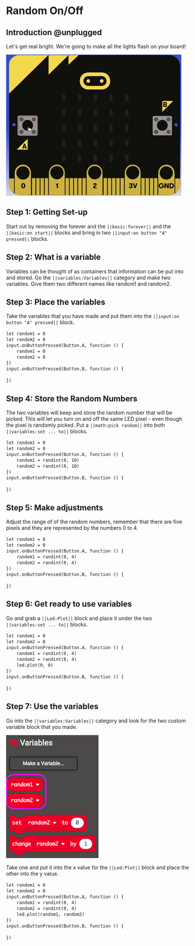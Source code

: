 # Random On/Off

## Introduction @unplugged 

Let's get real bright. We're going to make all the lights flash on your board!

![One Light on and off](https://raw.githubusercontent.com/rypsmith/randomonoff/master/randomonoff.gif)

## Step 1: Getting Set-up

Start out by removing the forever and the ``||basic:forever||`` and the ``||basic:on start||`` blocks and bring in two ``||input:on button "A" pressed||`` blocks.

## Step 2: What is a variable

Variables can be thought of as containers that information can be put into and stored. Go the ``||variables:Variables||`` category and make two variables. Give them two different names like random1 and random2.

## Step 3: Place the variables

Take the variables that you have made and put them into the ``||input:on button "A" pressed||`` block. 

```blocks
let random1 = 0
let random2 = 0
input.onButtonPressed(Button.A, function () {
    random1 = 0
    random2 = 0
})
input.onButtonPressed(Button.B, function () {
	
})
```

## Step 4: Store the Random Numbers

The two variables will keep and store the random number that will be picked. This will let you turn on and off the same LED pixel - even though the pixel is randomly picked. Put a ``||math:pick random||`` into both ``||variables:set ... to||`` blocks.

```blocks
let random1 = 0
let random2 = 0
input.onButtonPressed(Button.A, function () {
    random1 = randint(0, 10)
    random2 = randint(0, 10)
})
input.onButtonPressed(Button.B, function () {
	
})
```

## Step 5: Make adjustments

Adjust the range of of the random numbers, remember that there are five pixels and they are represented by the numbers 0 to 4.

```blocks
let random1 = 0
let random2 = 0
input.onButtonPressed(Button.A, function () {
    random1 = randint(0, 4)
    random2 = randint(0, 4)
})
input.onButtonPressed(Button.B, function () {
	
})
```

## Step 6: Get ready to use variables

Go and grab a ``||Led:Plot||`` block and place it under the two ``||variables:set ... to||`` blocks.

```blocks
let random1 = 0
let random2 = 0
input.onButtonPressed(Button.A, function () {
    random1 = randint(0, 4)
    random2 = randint(0, 4)
    led.plot(0, 0)
})
input.onButtonPressed(Button.B, function () {
	
})
```

## Step 7: Use the variables

Go into the ``||variables:Variables||`` category and look for the two custom variable block that you made.

![New Variable Blocks](https://raw.githubusercontent.com/rypsmith/randomonoff/master/variableblocks.png)

Take one and put it into the x value for the ``||Led:Plot||`` block and place the other into the y value. 

```blocks
let random1 = 0
let random2 = 0
input.onButtonPressed(Button.A, function () {
    random1 = randint(0, 4)
    random2 = randint(0, 4)
    led.plot(random1, random2)
})
input.onButtonPressed(Button.B, function () {
	
})
```